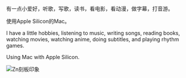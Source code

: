 有一点小爱好，听歌，写歌，读书，看电影，看动漫，做字幕，打音游。

使用Apple Silicon的Mac。

I have a little hobbies, listening to music, writing songs, reading books, watching movies, watching anime, doing subtitles, and playing rhythm games.

Using Mac with Apple Silicon.

![Zn刻板印象](https://github.com/wujx3433/wujx3433/assets/32533580/c0491d8d-230f-4daf-8271-575e57d355f0)

